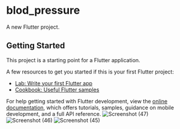# blod_pressure

A new Flutter project.

## Getting Started

This project is a starting point for a Flutter application.

A few resources to get you started if this is your first Flutter project:

- [Lab: Write your first Flutter app](https://docs.flutter.dev/get-started/codelab)
- [Cookbook: Useful Flutter samples](https://docs.flutter.dev/cookbook)

For help getting started with Flutter development, view the
[online documentation](https://docs.flutter.dev/), which offers tutorials,
samples, guidance on mobile development, and a full API reference.
![Screenshot (47)](https://github.com/2001Dhanu/Blood_pressure_monitor-/assets/93840274/8737fa0a-2e61-47ca-abd7-c4c60a5737d9)
![Screenshot (46)](https://github.com/2001Dhanu/Blood_pressure_monitor-/assets/93840274/4c3260c7-de8b-46e1-97ba-e20a22c3185b)
![Screenshot (45)](https://github.com/2001Dhanu/Blood_pressure_monitor-/assets/93840274/5cc3af02-9472-4aac-9096-49fb2345271d)
